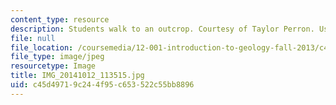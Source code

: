 ```yaml
---
content_type: resource
description: Students walk to an outcrop. Courtesy of Taylor Perron. Used with permission.
file: null
file_location: /coursemedia/12-001-introduction-to-geology-fall-2013/c45d49719c244f95c653522c55bb8896_IMG_20141012_113515.jpg
file_type: image/jpeg
resourcetype: Image
title: IMG_20141012_113515.jpg
uid: c45d4971-9c24-4f95-c653-522c55bb8896
---
```

